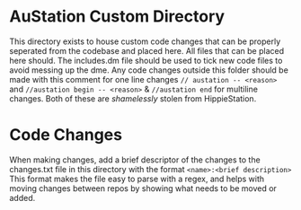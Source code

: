 # AuStation Custom Directory
This directory exists to house custom code changes that can be properly seperated from the codebase and placed here. All files that can be placed here should. The includes.dm file should be used to tick new code files to avoid messing up the dme. Any code changes outside this folder should be made with this comment for one line changes `// austation -- <reason>` and `//austation begin -- <reason>` & `//austation end` for multiline changes. Both of these are *shamelessly* stolen from HippieStation.

# Code Changes
When making changes, add a brief descriptor of the changes to the changes.txt file in this directory with the format `<name>:<brief description>`
This format makes the file easy to parse with a regex, and helps with moving changes between repos by showing what needs to be moved or added.
